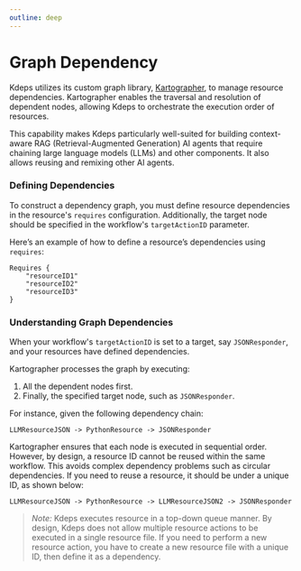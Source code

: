 ```yaml
---
outline: deep
---
```


# Graph Dependency

Kdeps utilizes its custom graph library, [Kartographer](https://github.com/kdeps/kartographer), to manage resource
dependencies. Kartographer enables the traversal and resolution of dependent nodes, allowing Kdeps to
orchestrate the execution order of resources.

This capability makes Kdeps particularly well-suited for building context-aware RAG (Retrieval-Augmented Generation) AI
agents that require chaining large language models (LLMs) and other components. It also allows reusing and remixing
other AI agents.

### Defining Dependencies

To construct a dependency graph, you must define resource dependencies in the resource's `requires`
configuration. Additionally, the target node should be specified in the workflow's `targetActionID` parameter.

Here’s an example of how to define a resource’s dependencies using `requires`:

```apl
Requires {
    "resourceID1"
    "resourceID2"
    "resourceID3"
}
```

### Understanding Graph Dependencies

When your workflow's `targetActionID` is set to a target, say `JSONResponder`, and your resources have defined dependencies.

Kartographer processes the graph by executing:

1. All the dependent nodes first.
2. Finally, the specified target node, such as `JSONResponder`.

For instance, given the following dependency chain:

`LLMResourceJSON -> PythonResource -> JSONResponder`

Kartographer ensures that each node is executed in sequential order. However, by design, a resource ID cannot be reused
within the same workflow. This avoids complex dependency problems such as circular dependencies. If you need to reuse a
resource, it should be under a unique ID, as shown below:

`LLMResourceJSON -> PythonResource -> LLMResourceJSON2 -> JSONResponder`

> *Note:*
> Kdeps executes resource in a top-down queue manner. By design, Kdeps does not allow multiple resource actions to be
> executed in a single resource file. If you need to perform a new resource action, you have to create a new resource
> file with a unique ID, then define it as a dependency.
